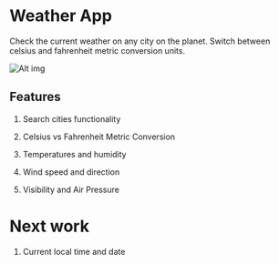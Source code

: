 # Weather App

Check the current weather on any city on the planet. Switch between celsius and fahrenheit metric conversion units.

![Alt img](https://i.pinimg.com/originals/7c/8f/8d/7c8f8d6c1d31299983169c717250ee9c.png "WeatherApp")

## Features

1. Search cities functionality

2. Celsius vs Fahrenheit Metric Conversion

3. Temperatures and humidity

4. Wind speed and direction

5. Visibility and Air Pressure


# Next work

1. Current local time and date
